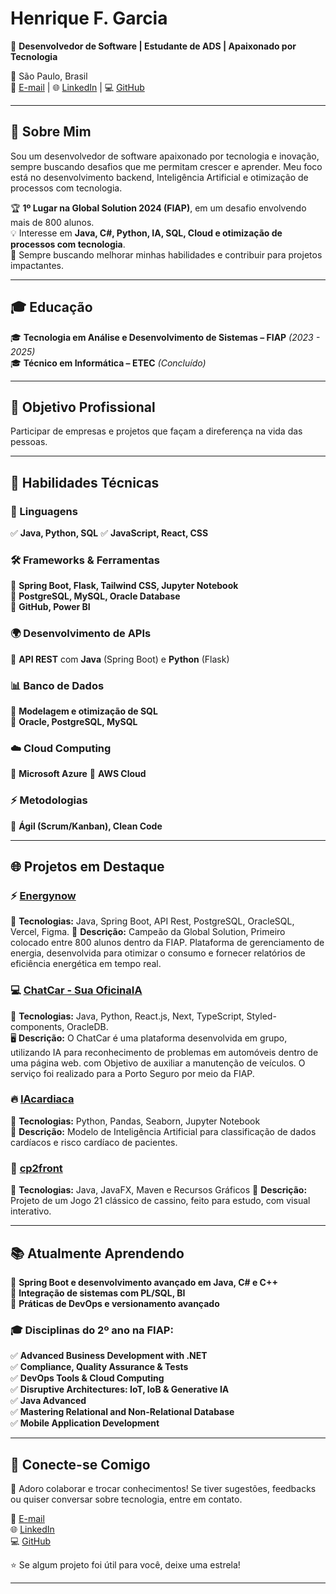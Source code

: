 # Henrique F. Garcia  
🎯 **Desenvolvedor de Software | Estudante de ADS | Apaixonado por Tecnologia**  

📍 São Paulo, Brasil  
📧 [E-mail](mailto:hfgarcia97@gmail.com) | 🌐 [LinkedIn](https://www.linkedin.com/in/henrique-fgarcia) | 💻 [GitHub](https://github.com/HenriqueDML)  

---

## 🌟 Sobre Mim  
Sou um desenvolvedor de software apaixonado por tecnologia e inovação, sempre buscando desafios que me permitam crescer e aprender. Meu foco está no desenvolvimento backend, Inteligência Artificial e otimização de processos com tecnologia.  

🏆 **1º Lugar na Global Solution 2024 (FIAP)**, em um desafio envolvendo mais de 800 alunos.  
💡 Interesse em **Java, C#, Python, IA, SQL, Cloud e otimização de processos com tecnologia**.  
📌 Sempre buscando melhorar minhas habilidades e contribuir para projetos impactantes.  

---

## 🎓 Educação  
🎓 **Tecnologia em Análise e Desenvolvimento de Sistemas – FIAP** *(2023 - 2025)*  
🎓 **Técnico em Informática – ETEC** *(Concluído)*  

---

## 💼 Objetivo Profissional  
Participar de empresas e projetos que façam a direferença na vida das pessoas.

---

## 🚀 Habilidades Técnicas  

### 📌 Linguagens  
✅ **Java, Python, SQL**
✅ **JavaScript, React, CSS**

### 🛠 Frameworks & Ferramentas  
🔹 **Spring Boot, Flask, Tailwind CSS, Jupyter Notebook**  
🔹 **PostgreSQL, MySQL, Oracle Database**  
🔹 **GitHub, Power BI**

### 🌍 Desenvolvimento de APIs  
🔹 **API REST** com **Java** (Spring Boot) e **Python** (Flask)

### 📊 Banco de Dados  
🔹 **Modelagem e otimização de SQL**  
🔹 **Oracle, PostgreSQL, MySQL**

### ☁️ Cloud Computing
🔹 **Microsoft Azure**
🔹 **AWS Cloud**

### ⚡ Metodologias  
🔹 **Ágil (Scrum/Kanban), Clean Code**

---

## 🌐 Projetos em Destaque  

### ⚡ **[Energynow](https://github.com/HenriqueDML/Projeto-EnergyNow)**  
📌 **Tecnologias:** Java, Spring Boot, API Rest, PostgreSQL, OracleSQL, Vercel, Figma.
🔋 **Descrição:** Campeão da Global Solution, Primeiro colocado entre 800 alunos dentro da FIAP. Plataforma de gerenciamento de energia, desenvolvida para otimizar o consumo e fornecer relatórios de eficiência energética em tempo real.

### 💻 **[ChatCar - Sua OficinaIA ](https://github.com/HenriqueDML/Projeto-ChatCar)**  
📌 **Tecnologias:** Java, Python, React.js, Next, TypeScript, Styled-components, OracleDB.  
🖥 **Descrição:** O ChatCar é uma plataforma desenvolvida em grupo, utilizando IA para reconhecimento de problemas em automóveis dentro de uma página web. com Objetivo de auxiliar a manutenção de veículos. O serviço foi realizado para a Porto Seguro por meio da FIAP.

### 🔥 **[IAcardiaca](https://github.com/HenriqueDML/Projeto-IACardiaca)**  
📌 **Tecnologias:** Python, Pandas, Seaborn, Jupyter Notebook  
🧠 **Descrição:** Modelo de Inteligência Artificial para classificação de dados cardíacos e risco cardíaco de pacientes.

### 🌊 **[cp2front](https://github.com/HenriqueDML/Projeto-Jogo-21)**  
📌 **Tecnologias:** Java, JavaFX, Maven e Recursos Gráficos 
🏨 **Descrição:** Projeto de um Jogo 21 clássico de cassino, feito para estudo, com visual interativo.

---

## 📚 Atualmente Aprendendo  
🔹 **Spring Boot e desenvolvimento avançado em Java, C# e C++**  
🔹 **Integração de sistemas com PL/SQL, BI**  
🔹 **Práticas de DevOps e versionamento avançado**

### 🎓 Disciplinas do 2º ano na FIAP:  
✅ **Advanced Business Development with .NET**  
✅ **Compliance, Quality Assurance & Tests**  
✅ **DevOps Tools & Cloud Computing**  
✅ **Disruptive Architectures: IoT, IoB & Generative IA**  
✅ **Java Advanced**  
✅ **Mastering Relational and Non-Relational Database**  
✅ **Mobile Application Development**

---

## 🤝 Conecte-se Comigo  
💬 Adoro colaborar e trocar conhecimentos! Se tiver sugestões, feedbacks ou quiser conversar sobre tecnologia, entre em contato.

📧 [E-mail](mailto:hfgarcia@gmail.com)  
🌐 [LinkedIn](https://www.linkedin.com/in/henrique-fgarcia)  
💻 [GitHub](https://github.com/HenriqueDML)

⭐ Se algum projeto foi útil para você, deixe uma estrela!  

---
